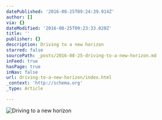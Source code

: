 ```yaml
---
datePublished: '2016-08-25T09:24:39.914Z'
author: []
via: {}
dateModified: '2016-08-25T09:23:33.020Z'
title: ''
publisher: {}
description: Driving to a new horizon
starred: false
sourcePath: _posts/2016-08-25-driving-to-a-new-horizon.md
inFeed: true
hasPage: true
inNav: false
url: driving-to-a-new-horizon/index.html
_context: 'http://schema.org'
_type: Article

---
```

![Driving to a new horizon](https://the-grid-user-content.s3-us-west-2.amazonaws.com/a07d4d64-c35d-419f-9fa7-e3799886ed63.jpg)